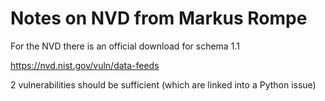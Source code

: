 # Notes on NVD from Markus Rompe

For the NVD there is an official download for schema 1.1

https://nvd.nist.gov/vuln/data-feeds

2 vulnerabilities should be sufficient (which are linked into a  Python issue)
